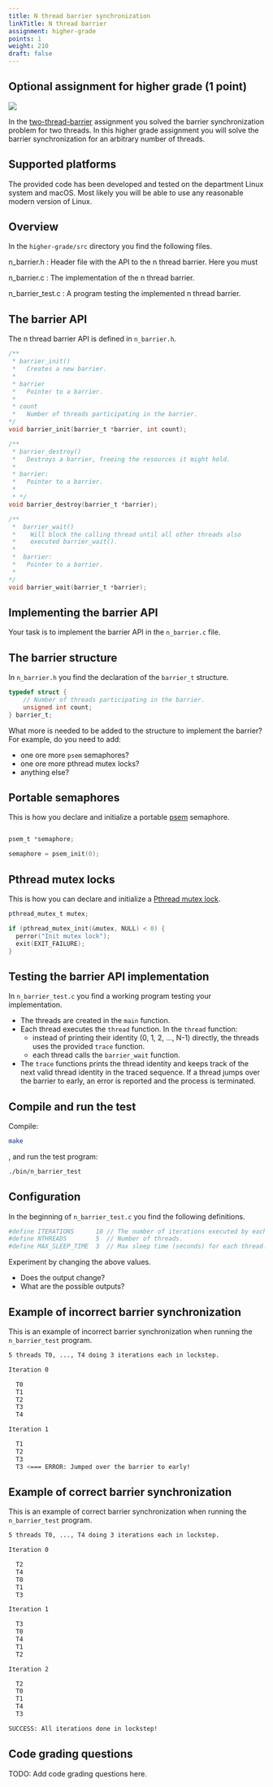 ```yaml
---
title: N thread barrier synchronization
linkTitle: N thread barrier
assignment: higher-grade
points: 1
weight: 210
draft: false
---
```


<h2 class="subtitle">Optional assignment for higher grade (1 point)</h2>

![](/v1/images/threads-and-synchronization/n-thread-barrier.png?width=633px)

In the [two-thread-barrier](two-thread-barrier) assignment you solved the barrier synchronization problem for two threads. 
In this higher grade assignment you will solve the barrier synchronization for an arbitrary number of threads. 

## Supported platforms

The provided code has been developed and tested on the department Linux system
and macOS. Most likely you will be able to use any reasonable modern version of
Linux. 


## Overview

In the `higher-grade/src` directory you find the following files. 

n_barrier.h
: Header file with the API to the n thread barrier. Here you must 

n_barrier.c
: The implementation of the n thread barrier. 

n_barrier_test.c
: A program testing the implemented n thread barrier. 


## The barrier API

The n thread barrier API is defined in `n_barrier.h`.

``` C 
/**
 * barrier_init()
 *   Creates a new barrier. 
 * 
 * barrier 
 *   Pointer to a barrier. 
 * 
 * count
 *   Number of threads participating in the barrier. 
*/
void barrier_init(barrier_t *barrier, int count);

/**
 * barrier_destroy()
 *   Destroys a barrier, freeing the resources it might hold.     
 * 
 * barrier: 
 *   Pointer to a barrier. 
 * 
 * */
void barrier_destroy(barrier_t *barrier);

/**
 *  barrier_wait()
 *    Will block the calling thread until all other threads also 
 *    executed barrier_wait().
 * 
 *  barrier: 
 *   Pointer to a barrier. 
 *  
*/
void barrier_wait(barrier_t *barrier);
```

## Implementing the barrier API

Your task is to implement the barrier API in the `n_barrier.c` file. 

## The barrier structure

In `n_barrier.h` you find the declaration of the `barrier_t` structure. 

``` C
typedef struct {
    // Number of threads participating in the barrier. 
    unsigned int count;  
} barrier_t;
```

What more is needed to be added to the structure to implement the barrier? For example, do you need to add:

- one ore more `psem` semaphores?
- one ore more pthread mutex locks?
- anything else?

## Portable semaphores

This is how you declare and initialize a portable [psem](psem) semaphore. 

``` C

psem_t *semaphore;

semaphore = psem_init(0);
```

## Pthread mutex locks

This is how you can declare and initialize a [Pthread mutex lock][pthread-mutex]. 


``` C
pthread_mutex_t mutex;

if (pthread_mutex_init(&mutex, NULL) < 0) {
  perror("Init mutex lock");
  exit(EXIT_FAILURE);
}
```

[pthread-mutex]: https://man7.org/linux/man-pages/man3/pthread_mutex_lock.3p.html



## Testing the barrier API implementation 

In `n_barrier_test.c` you find a working program testing your implementation. 

- The threads are created in the `main` function.
- Each thread executes the `thread` function.  In the `thread` function: 
  - instead of printing their identity (0, 1, 2, ..., N-1) directly, the threads uses the provided `trace` function. 
  - each thread calls the `barrier_wait` function.
- The `trace` functions prints the thread identity and keeps track of the next valid
thread identity in the traced sequence. If a thread jumps over the barrier to early,
an error is reported and the process is terminated. 

## Compile and run the test

Compile:

``` bash session
make
```

, and run the test program: 

``` bash session
./bin/n_barrier_test
```

## Configuration

In the beginning of `n_barrier_test.c` you find the following definitions.

``` bash session 
#define ITERATIONS      10 // The number of iterations executed by each thread.
#define NTHREADS        5  // Number of threads.
#define MAX_SLEEP_TIME  3  // Max sleep time (seconds) for each thread. 
```

Experiment by changing the above values. 

- Does the output change?
- What are the possible outputs?

## Example of incorrect barrier synchronization

This is an example of incorrect barrier synchronization when running the `n_barrier_test` program.

``` bash session
5 threads T0, ..., T4 doing 3 iterations each in lockstep.

Iteration 0

  T0
  T1
  T2
  T3
  T4

Iteration 1

  T1
  T2
  T3
  T3 <=== ERROR: Jumped over the barrier to early!
```

## Example of correct barrier synchronization

This is an example of correct barrier synchronization when running the `n_barrier_test` program.

``` bash session
5 threads T0, ..., T4 doing 3 iterations each in lockstep.

Iteration 0

  T2
  T4
  T0
  T1
  T3

Iteration 1

  T3
  T0
  T4
  T1
  T2

Iteration 2

  T2
  T0
  T1
  T4
  T3

SUCCESS: All iterations done in lockstep!
```

## Code grading questions

TODO: Add code grading questions here. 